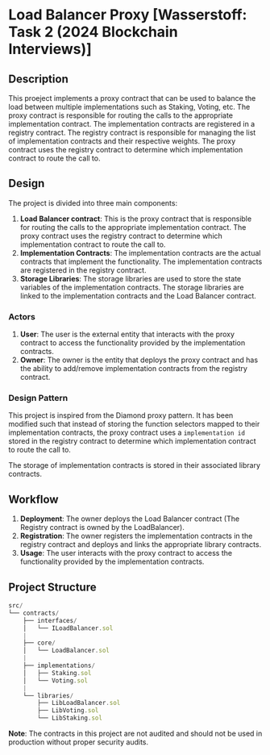# Load Balancer Proxy [Wasserstoff: Task 2 (2024 Blockchain Interviews)]

## Description
This proeject implements a proxy contract that can be used to balance the load between multiple implementations such as Staking, Voting, etc. The proxy contract is responsible for routing the calls to the appropriate implementation contract. The implementation contracts are registered in a registry contract. The registry contract is responsible for managing the list of implementation contracts and their respective weights. The proxy contract uses the registry contract to determine which implementation contract to route the call to.

## Design
The project is divided into three main components:
1. **Load Balancer contract**: This is the proxy contract that is responsible for routing the calls to the appropriate implementation contract. The proxy contract uses the registry contract to determine which implementation contract to route the call to.
2. **Implementation Contracts**: The implementation contracts are the actual contracts that implement the functionality. The implementation contracts are registered in the registry contract.
3. **Storage Libraries**: The storage libraries are used to store the state variables of the implementation contracts. The storage libraries are linked to the implementation contracts and the Load Balancer contract.

### Actors
1. **User**: The user is the external entity that interacts with the proxy contract to access the functionality provided by the implementation contracts.
2. **Owner**: The owner is the entity that deploys the proxy contract and has the ability to add/remove implementation contracts from the registry contract.

### Design Pattern
This project is inspired from the Diamond proxy pattern. It has been modified such that instead of storing the function selectors mapped to their implementation contracts, the proxy contract uses a `implementation id` stored in the registry contract to determine which implementation contract to route the call to.
<p>
The storage of implementation contracts is stored in their associated library contracts.

## Workflow
1. **Deployment**: The owner deploys the Load Balancer contract (The Registry contract is owned by the LoadBalancer).
2. **Registration**: The owner registers the implementation contracts in the registry contract and deploys and links the appropriate library contracts.
3. **Usage**: The user interacts with the proxy contract to access the functionality provided by the implementation contracts.

## Project Structure

```js
src/
└── contracts/
    ├── interfaces/
    │   └── ILoadBalancer.sol
    |
    ├── core/
    │   └── LoadBalancer.sol
    |
    ├── implementations/
    │   ├── Staking.sol
    │   └── Voting.sol
    |
    └── libraries/
        ├── LibLoadBalancer.sol
        ├── LibVoting.sol
        └── LibStaking.sol
```
**Note**: The contracts in this project are not audited and should not be used in production without proper security audits.